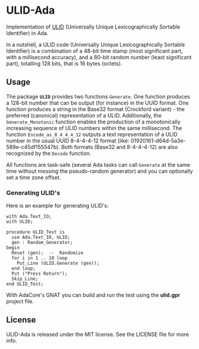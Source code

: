 # ULID-Ada

Implementation of [ULID](https://github.com/ulid/spec/blob/master/README.md) (Universally Unique Lexicographically Sortable Identifier) in Ada.

In a nutshell, a ULID code (Universally Unique Lexicographically Sortable Identifier) is
a combination of a 48-bit time stamp (most significant part, with a millisecond accuracy),
and a 80-bit random number (least significant part), totalling 128 bits, that is 16 bytes (octets).

## Usage

The package **`ULID`** provides two functions `Generate`.
One function produces a 128-bit number that can be output (for instance) in the UUID format.
One function produces a string in the Base32 format (Crockford variant) - the preferred (canonical) representation of a ULID.
Additionally, the `Generate_Monotonic` function enables the production of a monotonically increasing sequence of ULID numbers within the same millisecond.
The function `Encode_as_8_4_4_4_12` outputs a text representation of a ULID number in the usual UUID 8-4-4-4-12 format (like: 01920161-d64d-5a3e-589e-c45df155547b).
Both formats (Base32 and 8-4-4-4-12) are also recognized by the `Decode` function.

All functions are task-safe (several Ada tasks can call `Generate` at the same
time without messing the pseudo-random generator) and you can optionally set a time zone offset.

### Generating ULID's
Here is an example for generating ULID's:
```
with Ada.Text_IO;
with ULID;

procedure ULID_Test is
  use Ada.Text_IO, ULID;
  gen : Random_Generator;
begin
  Reset (gen);  --  Randomize
  for i in 1 .. 10 loop
    Put_Line (ULID.Generate (gen));
  end loop;
  Put ("Press Return");
  Skip_Line;
end ULID_Test;
```

With AdaCore's GNAT you can build and run the test using the **ulid.gpr** project file.

## License

ULID-Ada is released under the MIT license.
See the LICENSE file for more info.
